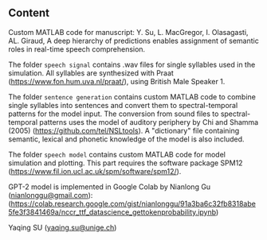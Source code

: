 ## Content
Custom MATLAB code for manuscript: Y. Su, L. MacGregor, I. Olasagasti, AL. Giraud, A deep hierarchy of predictions enables assignment of semantic roles in real-time speech comprehension.

The folder `speech signal` contains .wav files for single syllables used in the simulation. All syllables are synthesized with Praat (https://www.fon.hum.uva.nl/praat/), using British Male Speaker 1.

The folder `sentence generation` contains custom MATLAB code to combine single syllables into sentences and convert them to spectral-temporal patterns for the model input. The conversion from sound files to spectral-temporal patterns uses the model of auditory periphery by Chi and Shamma (2005) (https://github.com/tel/NSLtools). A "dictionary" file containing semantic, lexical and phonetic knowledge of the model is also included.

The folder `speech model` contains custom MATLAB code for model simulation and plotting. This part requires the software package SPM12 (https://www.fil.ion.ucl.ac.uk/spm/software/spm12/).

GPT-2 model is implemented in Google Colab by Nianlong Gu (nianlonggu@gmail.com): (https://colab.research.google.com/gist/nianlonggu/91a3ba6c32fb8318abe5fe3f3841469a/nccr_ttf_datascience_gettokenprobability.ipynb)

Yaqing SU (yaqing.su@unige.ch)
